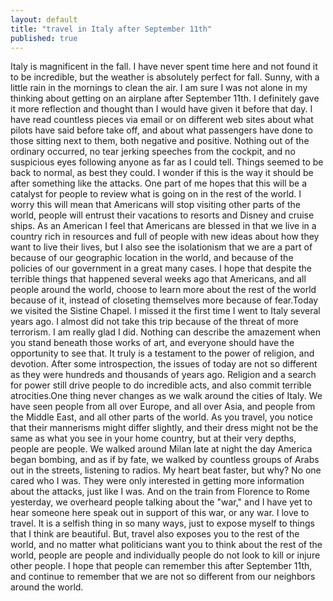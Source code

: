 ```yaml
---
layout: default
title: "travel in Italy after September 11th"
published: true
---
```


Italy is magnificent in the fall.  I have never spent time 
here and not found it to be incredible, but the weather is 
absolutely perfect for fall.  Sunny, with a little rain in 
the mornings to clean the air.  I am sure I was not alone in my thinking about getting on 
an airplane after September 11th.  I definitely gave it 
more reflection and thought than I would have given it 
before that day.  I have read countless pieces via email or 
on different web sites about what pilots have said before 
take off, and about what passengers have done to those 
sitting next to them, both negative and positive.  Nothing 
out of the ordinary occurred, no tear jerking speeches from 
the cockpit, and no suspicious eyes following anyone as far 
as I could tell.  Things seemed to be back to normal, as 
best they could.  I wonder if this is the way it should be after something 
like the attacks.  One part of me hopes that this will be a 
catalyst for people to review what is going on in the rest 
of the world.  I worry this will mean that Americans will 
stop visiting other parts of the world, people will entrust 
their vacations to resorts and Disney and cruise ships.  As 
an American I feel that Americans are blessed in that we 
live in a country rich in resources and full of people with 
new ideas about how they want to live their lives, but I 
also see the isolationism that we are a part of because of 
our geographic location in the world, and because of the 
policies of our government in a great many cases.  I hope 
that despite the terrible things that happened several 
weeks ago that Americans, and all people around the world, 
choose to learn more about the rest of the world because of 
it, instead of closeting themselves more because of fear.Today we visited the Sistine Chapel.  I missed it the first 
time I went to Italy several years ago.  I almost did not 
take this trip because of the threat of more terrorism.  I 
am really glad I did.  Nothing can describe the amazement 
when you stand beneath those works of art, and everyone 
should have the opportunity to see that.  It truly is a 
testament to the power of religion, and devotion.  After 
some introspection, the issues of today are not so 
different as they were hundreds and thousands of years 
ago.  Religion and a search for power still drive people to 
do incredible acts, and also commit terrible atrocities.One thing never changes as we walk around the cities of 
Italy.  We have seen people from all over Europe, and all 
over Asia, and people from the Middle East, and all other 
parts of the world.  As you travel, you notice that their 
mannerisms might differ slightly, and their dress might not 
be the same as what you see in your home country, but at 
their very depths, people are people.  We walked around 
Milan late at night the day America began bombing, and as 
if by fate, we walked by countless groups of Arabs out in 
the streets, listening to radios.  My heart beat faster, 
but why?  No one cared who I was.  They were only 
interested in getting more information about the attacks, 
just like I was.  And on the train from Florence to Rome 
yesterday, we overheard people talking about the "war," and 
I have yet to hear someone here speak out in support of 
this war, or any war.  I love to travel.  It is a selfish thing in so many ways, 
just to expose myself to things that I think are 
beautiful.  But, travel also exposes you to the rest of the 
world, and no matter what politicians want you to think 
about the rest of the world, people are people and 
individually people do not look to kill or injure other 
people.  I hope that people can remember this after 
September 11th, and continue to remember that we are not so 
different from our neighbors around the world.
